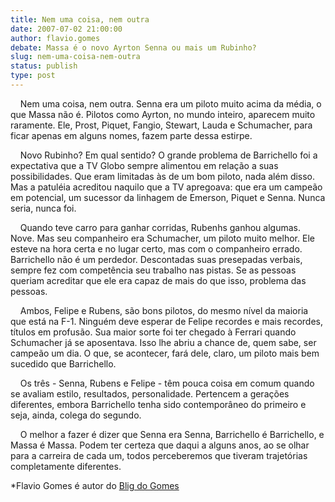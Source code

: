 ```yaml
---
title: Nem uma coisa, nem outra
date: 2007-07-02 21:00:00
author: flavio.gomes
debate: Massa é o novo Ayrton Senna ou mais um Rubinho?
slug: nem-uma-coisa-nem-outra
status: publish 
type: post
---
```


    Nem uma coisa, nem outra. Senna era um piloto muito acima da média, o que Massa não é. Pilotos como Ayrton, no mundo inteiro, aparecem muito raramente. Ele, Prost, Piquet, Fangio, Stewart, Lauda e Schumacher, para ficar apenas em alguns nomes, fazem parte dessa estirpe.    
  
    Novo Rubinho? Em qual sentido? O grande problema de Barrichello foi a expectativa que a TV Globo sempre alimentou em relação a suas possibilidades. Que eram limitadas às de um bom piloto, nada além disso. Mas a patuléia acreditou naquilo que a TV apregoava: que era um campeão em potencial, um sucessor da linhagem de Emerson, Piquet e Senna. Nunca seria, nunca foi.    
  
    Quando teve carro para ganhar corridas, Rubenhs ganhou algumas. Nove. Mas seu companheiro era Schumacher, um piloto muito melhor. Ele esteve na hora certa e no lugar certo, mas com o companheiro errado. Barrichello não é um perdedor. Descontadas suas presepadas verbais, sempre fez com competência seu trabalho nas pistas. Se as pessoas queriam acreditar que ele era capaz de mais do que isso, problema das pessoas.    
  
    Ambos, Felipe e Rubens, são bons pilotos, do mesmo nível da maioria que está na F-1. Ninguém deve esperar de Felipe recordes e mais recordes, títulos em profusão. Sua maior sorte foi ter chegado à Ferrari quando Schumacher já se aposentava. Isso lhe abriu a chance de, quem sabe, ser campeão um dia. O que, se acontecer, fará dele, claro, um piloto mais bem sucedido que Barrichello.    
  
    Os três - Senna, Rubens e Felipe - têm pouca coisa em comum quando se avaliam estilo, resultados, personalidade. Pertencem a gerações diferentes, embora Barrichello tenha sido contemporâneo do primeiro e seja, ainda, colega do segundo.    
  
    O melhor a fazer é dizer que Senna era Senna, Barrichello é Barrichello, e Massa é Massa. Podem ter certeza que daqui a alguns anos, ao se olhar para a carreira de cada um, todos perceberemos que tiveram trajetórias completamente diferentes.  
  
\*Flavio Gomes é autor do [Blig do Gomes](http://z001.ig.com.br/ig/58/14/913038/blig/bligdogomes/index.html)  
  

